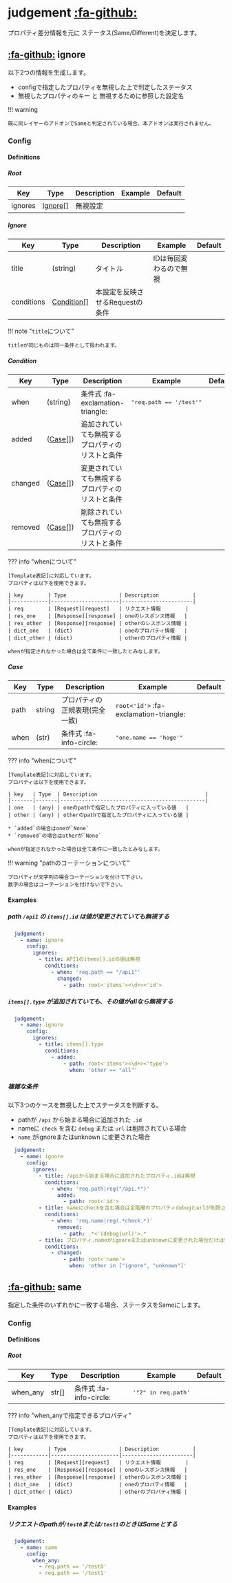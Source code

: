 judgement [:fa-github:][s1]
===========================

[s1]: https://github.com/tadashi-aikawa/jumeaux/tree/master/jumeaux/addons/judgement

プロパティ差分情報を元に ステータス(Same/Different)を決定します。


[:fa-github:][_ignore] ignore
-----------------------------

[_ignore]: https://github.com/tadashi-aikawa/jumeaux/tree/master/jumeaux/addons/judgement/ignore.py

以下2つの情報を生成します。

* configで指定したプロパティを無視した上で判定したステータス
* 無視したプロパティのキー と 無視するために参照した設定名

!!! warning

    既に同レイヤーのアドオンでSameと判定されている場合、本アドオンは実行されません。


### Config

#### Definitions

##### Root

| Key     | Type                 | Description | Example | Default |
|---------|----------------------|-------------|---------|---------|
| ignores | [Ignore[]](#ignore_) | 無視設定    |         |         |


##### <a name="ignore_" style="padding-top: 70px; margin-top: -70px;"></a>Ignore

|    Key     |           Type            |           Description           |        Example         | Default |
| ---------- | ------------------------- | ------------------------------- | ---------------------- | ------- |
| title      | (string)                  | タイトル                        | IDは毎回変わるので無視 |         |
| conditions | [Condition[]](#condition) | 本設定を反映させるRequestの条件 |                        |         |

!!! note "`title`について"

    titleが同じものは同一条件として扱われます。

##### Condition

| Key     | Type              | Description                                      | Example                          | Default |
|---------|-------------------|--------------------------------------------------|----------------------------------|---------|
| when    | (string)          | 条件式 :fa-exclamation-triangle:                 | <pre>"req.path == '/test'"</pre> |         |
| added   | ([Case[]](#case)) | 追加されていても無視するプロパティのリストと条件 |                                  |         |
| changed | ([Case[]](#case)) | 変更されていても無視するプロパティのリストと条件 |                                  |         |
| removed | ([Case[]](#case)) | 削除されていても無視するプロパティのリストと条件 |                                  |         |


??? info "whenについて"

    [Template表記]に対応しています。
    プロパティは以下を使用できます。

    | key        | Type                 | Description           |
    |------------|----------------------|-----------------------|
    | req        | [Request][request]   | リクエスト情報        |
    | res_one    | [Response][response] | oneのレスポンス情報   |
    | res_other  | [Response][response] | otherのレスポンス情報 |
    | dict_one   | (dict)               | oneのプロパティ情報   |
    | dict_other | (dict)               | otherのプロパティ情報 |

    whenが指定されなかった場合は全て条件に一致したとみなします。


##### Case

| Key  | Type   | Description                    | Example                                | Default |
|------|--------|--------------------------------|----------------------------------------|---------|
| path | string | プロパティの正規表現(完全一致) | `root<'id'>` :fa-exclamation-triangle: |         |
| when | (str)  | 条件式 :fa-info-circle:        | <pre>"one.name == 'hoge'"</pre>        |         |


??? info "whenについて"

    [Template表記]に対応しています。
    プロパティは以下を使用できます。

    | key   | Type  | Description                                   |
    |-------|-------|-----------------------------------------------|
    | one   | (any) | oneのpathで指定したプロパティに入っている値   |
    | other | (any) | otherのpathで指定したプロパティに入っている値 |

    * `added`の場合はoneが`None`
    * `removed`の場合はotherが`None`

    whenが指定されなかった場合は全て条件に一致したとみなします。


!!! warning "pathのコーテーションについて"

    プロパティが文字列の場合コーテーションを付けて下さい。
    数字の場合はコーテーションを付けないで下さい。


#### Examples

##### path `/api1` の `items[].id` は値が変更されていても無視する

```yaml
  judgement:
    - name: ignore
      config:
        ignores:
          - title: API1のitems[].idの値は無視
            conditions:
              - when: 'req.path == "/api1"'
                changed:
                  - path: root<'items'><\d+><'id'>
```

##### `items[].type` が追加されていても、その値がallなら無視する

```yaml
  judgement:
    - name: ignore
      config:
        ignores:
          - title: items[].type
            conditions:
              - added:
                  - path: root<'items'><\d+><'type'>
                    when: 'other == "all"'
```

##### 複雑な条件

以下3つのケースを無視した上でステータスを判断する。

* pathが ``/api`` から始まる場合に追加された ``.id``
* nameに ``check`` を含む ``debug`` または ``url`` は削除されている場合
* ``name`` がignoreまたはunknown に変更された場合

```yaml
  judgement:
    - name: ignore
      config:
        ignores:
          - title: /apiから始まる場合に追加されたプロパティ.idは無視
            conditions:
              - when: 'req.path|reg("/api.*")'
                added:
                  - path: root<'id'>
          - title: nameにcheckを含む場合は全階層のプロパティdebugとurlが削除されていても無視
            conditions:
              - when: 'req.name|reg(.*check.*)'
                removed:
                  - path: .*<'(debug|url)'>.*
          - title: プロパティ.nameがignoreまたはunknownに変更された場合だけは無視
            conditions:
              - changed:
                  - path: root<'name'>
                    when: 'other in ["ignore", "unknown"]'
```


[:fa-github:][same] same
------------------------

[same]: https://github.com/tadashi-aikawa/jumeaux/tree/master/jumeaux/addons/judgement/same.py

指定した条件のいずれかに一致する場合、ステータスをSameにします。


### Config

#### Definitions

##### Root

| Key      | Type  | Description             | Example                      | Default |
|----------|-------|-------------------------|------------------------------|---------|
| when_any | str[] | 条件式 :fa-info-circle: | <pre>'"2" in req.path'</pre> |         |


??? info "when_anyで指定できるプロパティ"

    [Template表記]に対応しています。
    プロパティは以下を使用できます。

    | key        | Type                 | Description           |
    |------------|----------------------|-----------------------|
    | req        | [Request][request]   | リクエスト情報        |
    | res_one    | [Response][response] | oneのレスポンス情報   |
    | res_other  | [Response][response] | otherのレスポンス情報 |
    | dict_one   | (dict)               | oneのプロパティ情報   |
    | dict_other | (dict)               | otherのプロパティ情報 |


#### Examples

##### リクエストのpathが`/test0`または`/test1`のときはSameとする

```yaml
  judgement:
    - name: same
      config:
        when_any:
          - req.path == '/test0'
          - req.path == '/test1'
```

[Template表記]: ../../template
[request]: ../../models/request
[response]: ../../models/response
